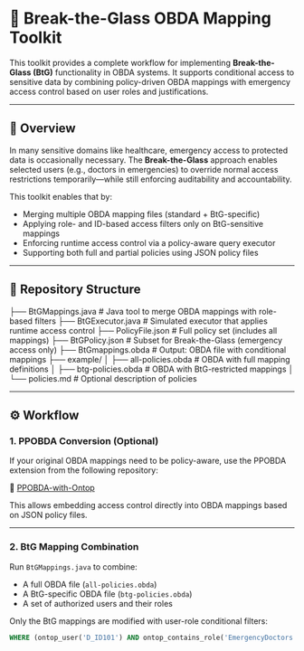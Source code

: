 # 🔐 Break-the-Glass OBDA Mapping Toolkit

This toolkit provides a complete workflow for implementing **Break-the-Glass (BtG)** functionality in OBDA systems. It supports conditional access to sensitive data by combining policy-driven OBDA mappings with emergency access control based on user roles and justifications.

---

## 📌 Overview

In many sensitive domains like healthcare, emergency access to protected data is occasionally necessary. The **Break-the-Glass** approach enables selected users (e.g., doctors in emergencies) to override normal access restrictions temporarily—while still enforcing auditability and accountability.

This toolkit enables that by:

- Merging multiple OBDA mapping files (standard + BtG-specific)
- Applying role- and ID-based access filters only on BtG-sensitive mappings
- Enforcing runtime access control via a policy-aware query executor
- Supporting both full and partial policies using JSON policy files

---

## 🧱 Repository Structure
├── BtGMappings.java # Java tool to merge OBDA mappings with role-based filters
├── BtGExecutor.java # Simulated executor that applies runtime access control
├── PolicyFile.json # Full policy set (includes all mappings)
├── BtGPolicy.json # Subset for Break-the-Glass (emergency access only)
├── BtGmappings.obda # Output: OBDA file with conditional mappings
├── example/
│ ├── all-policies.obda # OBDA with full mapping definitions
│ ├── btg-policies.obda # OBDA with BtG-restricted mappings
│ └── policies.md # Optional description of policies


---

## ⚙️ Workflow

### 1. PPOBDA Conversion (Optional)

If your original OBDA mappings need to be policy-aware, use the PPOBDA extension from the following repository:

🔗 [PPOBDA-with-Ontop](https://github.com/divyabaura/PPOBDA-with-Ontop)

This allows embedding access control directly into OBDA mappings based on JSON policy files.

---

### 2. BtG Mapping Combination

Run `BtGMappings.java` to combine:

- A full OBDA file (`all-policies.obda`)
- A BtG-specific OBDA file (`btg-policies.obda`)
- A set of authorized users and their roles

Only the BtG mappings are modified with user-role conditional filters:

```sql
WHERE (ontop_user('D_ID101') AND ontop_contains_role('EmergencyDoctors'))


